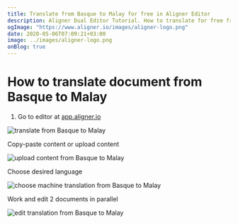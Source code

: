 ```yaml
---
title: Translate from Basque to Malay for free in Aligner Editor
description: Aligner Dual Editor Tutorial. How to translate for free from Basque to Malay. Aligner is multilingual document management platform. 
ogImage: "https://www.aligner.io/images/aligner-logo.png"
date: 2020-05-06T07:09:21+03:00
image: ../images/aligner-logo.png
onBlog: true
---
```


# How to translate document from Basque to Malay

1. Go to editor at [app.aligner.io](https://app.aligner.io "Aligner App web page")

![translate from Basque to Malay](../aligner-blank-editor.png "translate from Basque to Malay")

Copy-paste content or upload content

![upload content from Basque to Malay](../aligner-uploaded-document.png "upload content from Basque to Malay")

Choose desired language

![choose machine translation from Basque to Malay](../aligner-language-dropdown.png "choose machine translation from Basque to Malay")

Work and edit 2 documents in parallel

![edit translation from Basque to Malay](../aligner-double-sitded-editor.png "edit translation from Basque to Malay")

